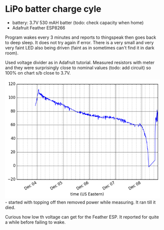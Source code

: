 # LiPo batter charge cyle

- battery: 3.7V 530 mAH batter (todo: check capacity when home)
- Adafruit Feather ESP8266

Program wakes every 3 minutes and reports to thingspeak then goes back to deep sleep. It does not try again if error. There is a very small and very very faint LED also being driven (faint as in sometimes can't find it in dark room).

Used voltage divider as in Adafruit tutorial. Measured resistors with meter and they were surprisingly close to nominal values (todo: add circuit) so 100% on chart s/b close to 3.7V.

![Voltage chart](batt-cycle.png) - started with topping off then removed power while measuring. It ran till it died.

Curious how low th voltage can get for the Feather ESP. It reported for quite a while before failing to wake.
